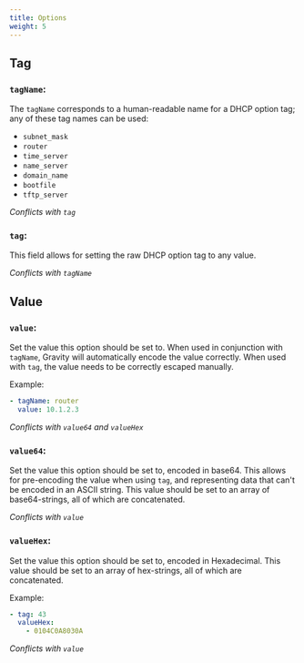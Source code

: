 ```yaml
---
title: Options
weight: 5
---
```


## Tag

### `tagName`:

The `tagName` corresponds to a human-readable name for a DHCP option tag; any of these tag names can be used:

- `subnet_mask`
- `router`
- `time_server`
- `name_server`
- `domain_name`
- `bootfile`
- `tftp_server`

*Conflicts with `tag`*

### `tag`:

This field allows for setting the raw DHCP option tag to any value.

*Conflicts with `tagName`*

## Value

### `value`:

Set the value this option should be set to. When used in conjunction with `tagName`, Gravity will automatically encode the value correctly. When used with `tag`, the value needs to be correctly escaped manually.

Example:

```yaml
- tagName: router
  value: 10.1.2.3
```

*Conflicts with `value64` and `valueHex`*

### `value64`:

Set the value this option should be set to, encoded in base64. This allows for pre-encoding the value when using `tag`, and representing data that can't be encoded in an ASCII string. This value should be set to an array of base64-strings, all of which are concatenated.

*Conflicts with `value`*

### `valueHex`:

Set the value this option should be set to, encoded in Hexadecimal. This value should be set to an array of hex-strings, all of which are concatenated.

Example:

```yaml
- tag: 43
  valueHex:
    - 0104C0A8030A
```

*Conflicts with `value`*
